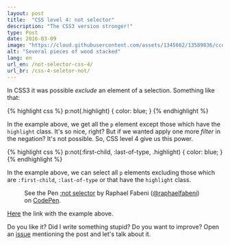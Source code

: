 ```yaml
---
layout: post
title:  "CSS level 4: not selector"
description: "The CSS3 version stronger!"
type: Post
date: 2016-03-09
image: "https://cloud.githubusercontent.com/assets/1345662/13589836/ccd512d4-e4b9-11e5-8f57-505c86b526ea.jpg"
alt: "Several pieces of wood stacked"
lang: en
url_en: /not-selector-css-4/
url_br: /css-4-seletor-not/
---
```


In CSS3 it was possible *exclude* an element of a selection. Something like that:

{% highlight css %}
p:not(.highlight) {
  color: blue;
}
{% endhighlight %}

In the example above, we get all the `p` element except those which have the `highlight` class. It's so nice, right? But if we wanted apply one more *filter* in the negation? It's not possible. So, CSS level 4 give us this power.

{% highlight css %}
p:not(:first-child, :last-of-type, .highlight) {
  color: blue;
}
{% endhighlight %}

In the example above, we can select all `p` elements excluding those which are `:first-child`, `:last-of-type` or that have the `highlight` class.

<figure class="text-center loading">
  <p data-height="345" data-theme-id="4240" data-slug-hash="grPBGm" data-default-tab="result" data-user="raphaelfabeni" class="codepen">See the Pen <a href="http://codepen.io/raphaelfabeni/pen/grPBGm/">:not selector</a> by Raphael Fabeni (<a href="http://codepen.io/raphaelfabeni">@raphaelfabeni</a>) on <a href="http://codepen.io">CodePen</a>.</p>
</figure>

[Here](http://codepen.io/raphaelfabeni/pen/grPBGm) the link with the example above.

Do you like it? Did I write something stupid? Do you want to improve? Open an [issue](https://github.com/raphaelfabeni/raphaelfabeni.github.io/issues) mentioning the post and let's talk about it.

<script async src="//assets.codepen.io/assets/embed/ei.js"></script>